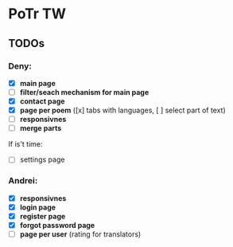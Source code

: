 # PoTr TW
## TODOs 

### Deny:
- [x] **main page**
- [ ] **filter/seach mechanism for main page**
- [x] **contact page**
- [x] **page per poem** ([x] tabs with languages, [ ] select part of text)
- [ ] **responsivnes**
- [ ] **merge parts**

If is't time:
- [ ] settings page

### Andrei:
- [x] **responsivnes**
- [x] **login page**
- [x] **register page**
- [x] **forgot password page**
- [ ] **page per user** (rating for translators)
